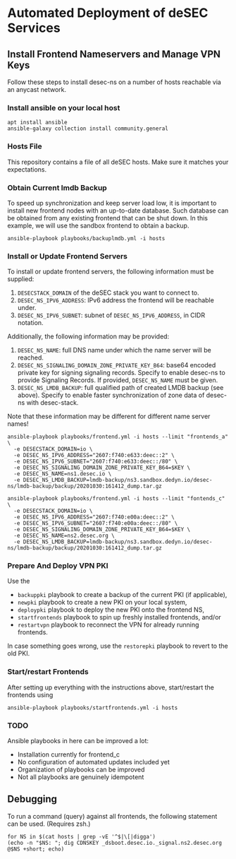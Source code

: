 # Automated Deployment of deSEC Services

## Install Frontend Nameservers and Manage VPN Keys

Follow these steps to install desec-ns on a number of hosts reachable via an anycast network.

### Install ansible on your local host

```
apt install ansible
ansible-galaxy collection install community.general
```

### Hosts File

This repository contains a file of all deSEC hosts. Make sure it matches your expectations.


### Obtain Current lmdb Backup

To speed up synchronization and keep server load low, it is important to install new frontend nodes with an up-to-date
database. Such database can be obtained from any existing frontend that can be shut down. In this example,
we will use the sandbox frontend to obtain a backup.

```shell script
ansible-playbook playbooks/backuplmdb.yml -i hosts
```

### Install or Update Frontend Servers

To install or update frontend servers, the following information must be supplied:

1. `DESECSTACK_DOMAIN` of the deSEC stack you want to connect to.
1. `DESEC_NS_IPV6_ADDRESS`: IPv6 address the frontend will be reachable under.
1. `DESEC_NS_IPV6_SUBNET`: subnet of `DESEC_NS_IPV6_ADDRESS`, in CIDR notation.

Additionally, the following information may be provided:

1. `DESEC_NS_NAME`: full DNS name under which the name server will be reached.
1. `DESEC_NS_SIGNALING_DOMAIN_ZONE_PRIVATE_KEY_B64`: base64 encoded private key for signing signaling records.
    Specify to enable desec-ns to provide Signaling Records. If provided, `DESEC_NS_NAME` must be given.
1. `DESEC_NS_LMDB_BACKUP`: full qualified path of created LMDB backup (see above). Specify to enable faster
    synchronization of zone data of desec-ns with desec-stack.

Note that these information may be different for different name server names!

```shell script
ansible-playbook playbooks/frontend.yml -i hosts --limit "frontends_a" \
  -e DESECSTACK_DOMAIN=io \
  -e DESEC_NS_IPV6_ADDRESS="2607:f740:e633:deec::2" \
  -e DESEC_NS_IPV6_SUBNET="2607:f740:e633:deec::/80" \
  -e DESEC_NS_SIGNALING_DOMAIN_ZONE_PRIVATE_KEY_B64=$KEY \
  -e DESEC_NS_NAME=ns1.desec.io \
  -e DESEC_NS_LMDB_BACKUP=lmdb-backup/ns3.sandbox.dedyn.io/desec-ns/lmdb-backup/backup/20201030:161412_dump.tar.gz
```

```shell script
ansible-playbook playbooks/frontend.yml -i hosts --limit "fontends_c" \
  -e DESECSTACK_DOMAIN=io \
  -e DESEC_NS_IPV6_ADDRESS="2607:f740:e00a:deec::2" \
  -e DESEC_NS_IPV6_SUBNET="2607:f740:e00a:deec::/80" \
  -e DESEC_NS_SIGNALING_DOMAIN_ZONE_PRIVATE_KEY_B64=$KEY \
  -e DESEC_NS_NAME=ns2.desec.org \
  -e DESEC_NS_LMDB_BACKUP=lmdb-backup/ns3.sandbox.dedyn.io/desec-ns/lmdb-backup/backup/20201030:161412_dump.tar.gz
```

### Prepare And Deploy VPN PKI

Use the 

- `backuppki` playbook to create a backup of the current PKI (if applicable),
- `newpki` playbook to create a new PKI on your local system,
- `deploypki` playbook to deploy the new PKI onto the frontend NS, 
- `startfrontends` playbook to spin up freshly installed frontends, and/or
- `restartvpn` playbook to reconnect the VPN for already running frontends.

In case something goes wrong, use the `restorepki` playbook to revert to the old PKI.


### Start/restart Frontends

After setting up everything with the instructions above, start/restart the frontends using

```shell script
ansible-playbook playbooks/startfrontends.yml -i hosts
```

### TODO

Ansible playbooks in here can be improved a lot:

- Installation currently for frontend_c
- No configuration of automated updates included yet
- Organization of playbooks can be improved
- Not all playbooks are genuinely idempotent


## Debugging

To run a command (query) against all frontends, the following statement can be used. (Requires zsh.)

```
for NS in $(cat hosts | grep -vE '^$|\[|digga')
(echo -n "$NS: "; dig CDNSKEY _dsboot.desec.io._signal.ns2.desec.org @$NS +short; echo)
```
